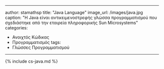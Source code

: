  
---
author: stamathsp
title: "Java Language"
image_url: /images/java.jpg
caption: "Η Java είναι αντικειμενοστρεφής γλώσσα προγραμματισμού που σχεδιάστηκε από την εταιρεία πληροφορικής Sun Microsystems"
categories:
  - Ανοιχτός Κώδικας
  - Προγραμματισμός
tags:
  - Γλώσσες Προγραμματισμού
---

{% include cs-java.md %}
